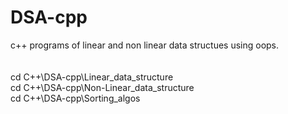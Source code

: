 # DSA-cpp
c++ programs of linear and non linear data structues using oops.
<br>
<br>
<br>
 cd C++\DSA-cpp\Linear_data_structure
<br>
cd C++\DSA-cpp\Non-Linear_data_structure
<br>
cd C++\DSA-cpp\Sorting_algos
